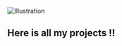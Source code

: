 ![Illustration](https://cdni.iconscout.com/illustration/premium/thumb/developer-2357841-2016549.png?f=webp)

## Here is all my projects !! 
